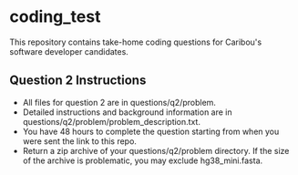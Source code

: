 # coding_test
This repository contains take-home coding questions for Caribou's software developer candidates.
## Question 2 Instructions
- All files for question 2 are in questions/q2/problem.
- Detailed instructions and background information are in questions/q2/problem/problem_description.txt.
- You have 48 hours to complete the question starting from when you were sent the link to this repo.
- Return a zip archive of your questions/q2/problem directory. If the size of the archive is problematic, you may exclude hg38_mini.fasta.
